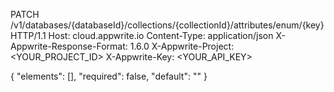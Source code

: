 PATCH /v1/databases/{databaseId}/collections/{collectionId}/attributes/enum/{key} HTTP/1.1
Host: cloud.appwrite.io
Content-Type: application/json
X-Appwrite-Response-Format: 1.6.0
X-Appwrite-Project: <YOUR_PROJECT_ID>
X-Appwrite-Key: <YOUR_API_KEY>

{
  "elements": [],
  "required": false,
  "default": "<DEFAULT>"
}
